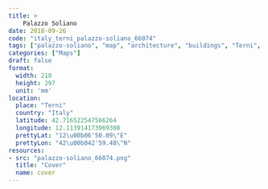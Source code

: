 ```yaml
---
title: > 
    Palazzo Soliano
date: 2018-09-26
code: "italy_terni_palazzo-soliano_66074"
tags: ["palazzo-soliano", "map", "architecture", "buildings", "Terni", "Italy"]
categories: ["Maps"]
draft: false
format:
  width: 210
  height: 297
  unit: 'mm'
location:
  place: "Terni"
  country: "Italy"
  latitude: 42.716522547566264
  longitude: 12.113914173969308
  prettyLat: "12\u00b06'50.09\"E"
  prettyLon: "42\u00b042'59.48\"N"
resources:
- src: "palazzo-soliano_66074.png"
  title: "Cover"
  name: cover
---
```

